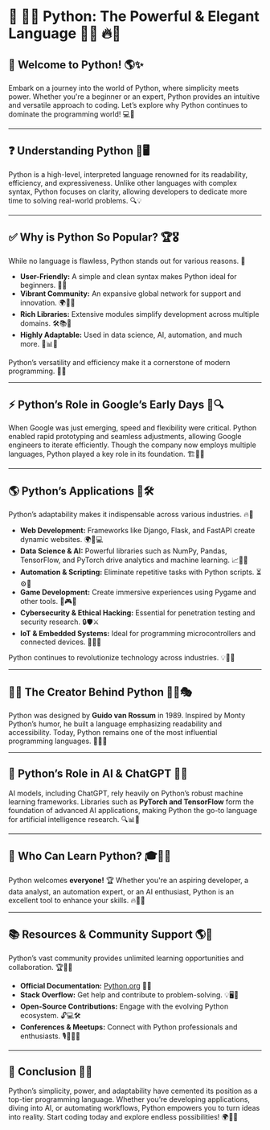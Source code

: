 # 🐍 **🔷🔷 Python: The Powerful & Elegant Language 🔷🔷** 🔥🚀

## 🎯 **Welcome to Python!** 🌎✨
Embark on a journey into the world of Python, where simplicity meets power. Whether you're a beginner or an expert, Python provides an intuitive and versatile approach to coding. Let’s explore why Python continues to dominate the programming world! 💻🎉

---

## ❓ **Understanding Python** 🧐🖥️
Python is a high-level, interpreted language renowned for its readability, efficiency, and expressiveness. Unlike other languages with complex syntax, Python focuses on clarity, allowing developers to dedicate more time to solving real-world problems. 🔍💡

---

## ✅ **Why is Python So Popular?** 🏆🎖️
While no language is flawless, Python stands out for various reasons. 🌟

- **User-Friendly:** A simple and clean syntax makes Python ideal for beginners. 📖✨
- **Vibrant Community:** An expansive global network for support and innovation. 🌍💬🤝
- **Rich Libraries:** Extensive modules simplify development across multiple domains. 🛠️📚🔧
- **Highly Adaptable:** Used in data science, AI, automation, and much more. 🔄📊🤖

Python’s versatility and efficiency make it a cornerstone of modern programming. 🎯🚀

---

## ⚡ **Python’s Role in Google’s Early Days** 🌱🔍
When Google was just emerging, speed and flexibility were critical. Python enabled rapid prototyping and seamless adjustments, allowing Google engineers to iterate efficiently. Though the company now employs multiple languages, Python played a key role in its foundation. 🏗️💼🌐

---

## 🌎 **Python’s Applications** 🔗🛠️
Python’s adaptability makes it indispensable across various industries. 🔥💪

- **Web Development:** Frameworks like Django, Flask, and FastAPI create dynamic websites. 🌍📱💻
- **Data Science & AI:** Powerful libraries such as NumPy, Pandas, TensorFlow, and PyTorch drive analytics and machine learning. 📈🤖🧠
- **Automation & Scripting:** Eliminate repetitive tasks with Python scripts. ⏳⚙️🤖
- **Game Development:** Create immersive experiences using Pygame and other tools. 🎲🎮✨
- **Cybersecurity & Ethical Hacking:** Essential for penetration testing and security research. 🔒🛡️⚔️
- **IoT & Embedded Systems:** Ideal for programming microcontrollers and connected devices. 📡🔧🔌

Python continues to revolutionize technology across industries. 💡🌟💼

---

## 👨‍🔬 **The Creator Behind Python** 👨‍💻🎭
Python was designed by **Guido van Rossum** in 1989. Inspired by Monty Python’s humor, he built a language emphasizing readability and accessibility. Today, Python remains one of the most influential programming languages. 🏅💡🎯

---

## 🤖 **Python’s Role in AI & ChatGPT** 🧠🚀
AI models, including ChatGPT, rely heavily on Python’s robust machine learning frameworks. Libraries such as **PyTorch and TensorFlow** form the foundation of advanced AI applications, making Python the go-to language for artificial intelligence research. 🔍📊🤯

---

## 🌱 **Who Can Learn Python?** 🎓🧑‍🎓
Python welcomes **everyone!** 🏆 Whether you're an aspiring developer, a data analyst, an automation expert, or an AI enthusiast, Python is an excellent tool to enhance your skills. 🔥📌💼

---

## 📚 **Resources & Community Support** 🌎🤝
Python’s vast community provides unlimited learning opportunities and collaboration. 🏆📖💬

- **Official Documentation:** [Python.org](https://www.python.org) 📜📘
- **Stack Overflow:** Get help and contribute to problem-solving. 💡🖥️💭
- **Open-Source Contributions:** Engage with the evolving Python ecosystem. 🔓💻🛠️
- **Conferences & Meetups:** Connect with Python professionals and enthusiasts. 🎙️🎉👨‍💻

---

## 🎯 **Conclusion** 🏁🚀
Python’s simplicity, power, and adaptability have cemented its position as a top-tier programming language. Whether you’re developing applications, diving into AI, or automating workflows, Python empowers you to turn ideas into reality. Start coding today and explore endless possibilities! 🌍🔮🎯
